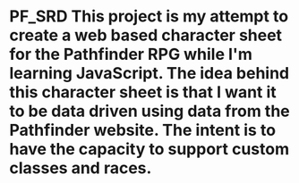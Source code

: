 # PF_SRD This project is my attempt to create a web based character sheet for the Pathfinder RPG while I'm learning JavaScript. The idea behind this character sheet is that I want it to be data driven using data from the Pathfinder website. The intent is to have the capacity to support custom classes and races.
